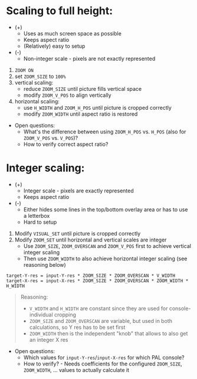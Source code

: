 # Scaling to full height:

- (+)
  - Uses as much screen space as possible
  - Keeps aspect ratio
  - (Relatively) easy to setup
- (-)
  - Non-integer scale - pixels are not exactly represented


1. `ZOOM ON`
2. set `ZOOM_SIZE` to `100%`
3. vertical scaling:
   - reduce `ZOOM_SIZE` until picture fills vertical space
   - modify `ZOOM_V_POS` to align vertically
4. horizontal scaling:
   - use `H_WIDTH` and `ZOOM_H_POS` until picture is cropped correctly
   - modify `ZOOM_WIDTH` until aspect ratio is restored


- Open questions:
   - What's the difference between using `ZOOM_H_POS` vs. `H_POS` (also for `ZOOM_V_POS` vs. `V_POS`)?
   - How to verify correct aspect ratio?

# Integer scaling:

- (+)
  - Integer scale - pixels are exactly represented
  - Keeps aspect ratio
- (-)
  - Either hides some lines in the top/bottom overlay area or has to use a letterbox
  - Hard to setup


1. Modify `VISUAL_SET` until picture is cropped correctly
2. Modify `ZOOM_SET` until horizontal and vertical scales are integer
   - Use `ZOOM_SIZE`, `ZOOM_OVERSCAN` and `ZOOM_V_POS` first to achieve vertical integer scaling
   - Then use `ZOOM_WIDTH` to also achieve horizontal integer scaling (see reasoning below)

 ```
 target-Y-res = input-Y-res * ZOOM_SIZE * ZOOM_OVERSCAN * V_WIDTH
 target-X-res = input-X-res * ZOOM_SIZE * ZOOM_OVERSCAN * ZOOM_WIDTH * H_WIDTH
 ```


> Reasoning:
> - `V_WIDTH` and `H_WIDTH` are constant since they are used for console-individual cropping
> - `ZOOM_SIZE` and `ZOOM_OVERSCAN` are variable, but used in both calculations, so Y res has to be set first
> - `ZOOM_WIDTH` then is the independent "knob" that allows to also get an integer X res

- Open questions:
  - Which values for `input-Y-res`/`input-X-res` for which PAL console?
  - How to verify? - Needs coefficients for the configured `ZOOM_SIZE`, `ZOOM_WIDTH`, ... values to actually calculate it
